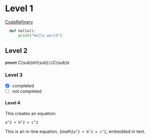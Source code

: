 # Level 1
[CodeRefinery](https://coderefinery.github.io/documentation/sphinx/)
```python
  def hello():
      print("Hello world")
```

## Level 2
~~pouet~~
C{sub}`6`H{sub}`12`C{sub}`6`


### Level 3
- [x] completed
- [ ] not completed

#### Level 4
This creates an equation:
```{math}
a^2 + b^2 = c^2
```

This is an in-line equation, {math}`a^2 + b^2 = c^2`, embedded in text.
